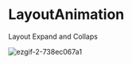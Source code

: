# LayoutAnimation
Layout Expand and Collaps

![ezgif-2-738ec067a1](https://user-images.githubusercontent.com/30308568/43682727-a1544020-989a-11e8-9396-404007665d6e.gif)


